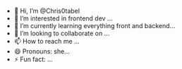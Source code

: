 - 👋 Hi, I’m @Chris0tabel
- 👀 I’m interested in frontend dev ...
- 🌱 I’m currently learning everything front and backend...
- 💞️ I’m looking to collaborate on  ...
- 📫 How to reach me ...
- 😄 Pronouns: she...
- ⚡ Fun fact: ...

<!---
Chris0tabel/Chris0tabel is a ✨ special ✨ repository because its `README.md` (this file) appears on your GitHub profile.
You can click the Preview link to take a look at your changes.
--->
